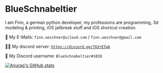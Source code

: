 # BlueSchnabeltier
I am Finn, a german python developer, my professions are programming, 3d modeling & printing, iOS jailbreak stuff and iOS shortcut creation.

📧 My E-Mails: `finn.ueschner@icloud.com` / `finn.ueschner@gmail.com`

👨‍💻 My discord server: [`https://discord.gg/7GVrETwk`](https://discord.gg/7GVrETwk)

💬 My Discord username: `BlueSchnabeltier#1038`

[![Anurag's GitHub stats](https://github-readme-stats.vercel.app/api?username=BlueSchnabeltier&theme=radical)](https://github.com/anuraghazra/github-readme-stats)
